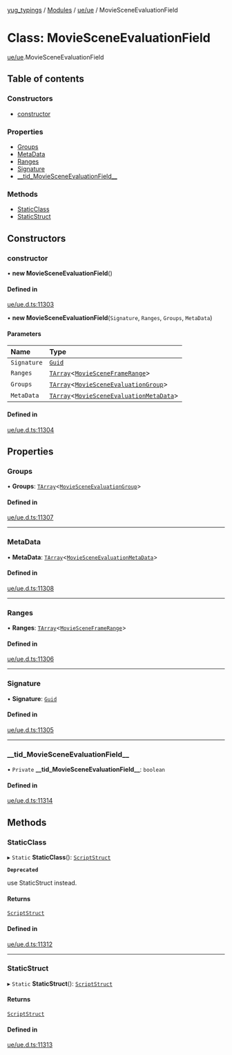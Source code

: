 [yug_typings](../README.md) / [Modules](../modules.md) / [ue/ue](../modules/ue_ue.md) / MovieSceneEvaluationField

# Class: MovieSceneEvaluationField

[ue/ue](../modules/ue_ue.md).MovieSceneEvaluationField

## Table of contents

### Constructors

- [constructor](ue_ue.MovieSceneEvaluationField.md#constructor)

### Properties

- [Groups](ue_ue.MovieSceneEvaluationField.md#groups)
- [MetaData](ue_ue.MovieSceneEvaluationField.md#metadata)
- [Ranges](ue_ue.MovieSceneEvaluationField.md#ranges)
- [Signature](ue_ue.MovieSceneEvaluationField.md#signature)
- [\_\_tid\_MovieSceneEvaluationField\_\_](ue_ue.MovieSceneEvaluationField.md#__tid_moviesceneevaluationfield__)

### Methods

- [StaticClass](ue_ue.MovieSceneEvaluationField.md#staticclass)
- [StaticStruct](ue_ue.MovieSceneEvaluationField.md#staticstruct)

## Constructors

### constructor

• **new MovieSceneEvaluationField**()

#### Defined in

[ue/ue.d.ts:11303](https://github.com/YugMetaverse/yug_typings/blob/25cad34/ue/ue.d.ts#L11303)

• **new MovieSceneEvaluationField**(`Signature`, `Ranges`, `Groups`, `MetaData`)

#### Parameters

| Name | Type |
| :------ | :------ |
| `Signature` | [`Guid`](ue_ue_s.Guid.md) |
| `Ranges` | [`TArray`](../interfaces/ue_puerts.TArray.md)<[`MovieSceneFrameRange`](ue_ue.MovieSceneFrameRange.md)\> |
| `Groups` | [`TArray`](../interfaces/ue_puerts.TArray.md)<[`MovieSceneEvaluationGroup`](ue_ue.MovieSceneEvaluationGroup.md)\> |
| `MetaData` | [`TArray`](../interfaces/ue_puerts.TArray.md)<[`MovieSceneEvaluationMetaData`](ue_ue.MovieSceneEvaluationMetaData.md)\> |

#### Defined in

[ue/ue.d.ts:11304](https://github.com/YugMetaverse/yug_typings/blob/25cad34/ue/ue.d.ts#L11304)

## Properties

### Groups

• **Groups**: [`TArray`](../interfaces/ue_puerts.TArray.md)<[`MovieSceneEvaluationGroup`](ue_ue.MovieSceneEvaluationGroup.md)\>

#### Defined in

[ue/ue.d.ts:11307](https://github.com/YugMetaverse/yug_typings/blob/25cad34/ue/ue.d.ts#L11307)

___

### MetaData

• **MetaData**: [`TArray`](../interfaces/ue_puerts.TArray.md)<[`MovieSceneEvaluationMetaData`](ue_ue.MovieSceneEvaluationMetaData.md)\>

#### Defined in

[ue/ue.d.ts:11308](https://github.com/YugMetaverse/yug_typings/blob/25cad34/ue/ue.d.ts#L11308)

___

### Ranges

• **Ranges**: [`TArray`](../interfaces/ue_puerts.TArray.md)<[`MovieSceneFrameRange`](ue_ue.MovieSceneFrameRange.md)\>

#### Defined in

[ue/ue.d.ts:11306](https://github.com/YugMetaverse/yug_typings/blob/25cad34/ue/ue.d.ts#L11306)

___

### Signature

• **Signature**: [`Guid`](ue_ue_s.Guid.md)

#### Defined in

[ue/ue.d.ts:11305](https://github.com/YugMetaverse/yug_typings/blob/25cad34/ue/ue.d.ts#L11305)

___

### \_\_tid\_MovieSceneEvaluationField\_\_

• `Private` **\_\_tid\_MovieSceneEvaluationField\_\_**: `boolean`

#### Defined in

[ue/ue.d.ts:11314](https://github.com/YugMetaverse/yug_typings/blob/25cad34/ue/ue.d.ts#L11314)

## Methods

### StaticClass

▸ `Static` **StaticClass**(): [`ScriptStruct`](ue_ue.ScriptStruct.md)

**`Deprecated`**

use StaticStruct instead.

#### Returns

[`ScriptStruct`](ue_ue.ScriptStruct.md)

#### Defined in

[ue/ue.d.ts:11312](https://github.com/YugMetaverse/yug_typings/blob/25cad34/ue/ue.d.ts#L11312)

___

### StaticStruct

▸ `Static` **StaticStruct**(): [`ScriptStruct`](ue_ue.ScriptStruct.md)

#### Returns

[`ScriptStruct`](ue_ue.ScriptStruct.md)

#### Defined in

[ue/ue.d.ts:11313](https://github.com/YugMetaverse/yug_typings/blob/25cad34/ue/ue.d.ts#L11313)
